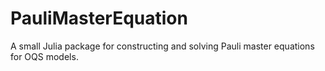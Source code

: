 # PauliMasterEquation
A small Julia package for constructing and solving Pauli master equations for OQS models.
